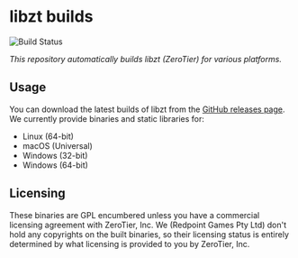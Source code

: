 libzt builds
===================

![Build Status](https://build-oss.redpoint.games/buildStatus/icon?job=HiveMP/zerotier-build/master)

_This repository automatically builds libzt (ZeroTier) for various platforms._

## Usage

You can download the latest builds of libzt from the [GitHub releases page](https://github.com/HiveMP/zerotier-build/releases). We currently provide binaries and static libraries for:

* Linux (64-bit)
* macOS (Universal)
* Windows (32-bit)
* Windows (64-bit)

## Licensing

These binaries are GPL encumbered unless you have a commercial licensing agreement with ZeroTier, Inc.  We (Redpoint Games Pty Ltd) don't hold any copyrights on the built binaries, so their licensing status is entirely determined by what licensing is provided to you by ZeroTier, Inc.
